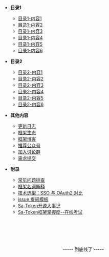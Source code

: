 <!-- 这是目录树文件 -->

- **目录1**
	- [目录1-内容1](/menu1/content1)
	- [目录1-内容2](/menu1/content2) 	
	- [目录1-内容3](/menu1/content3) 	
	- [目录1-内容4](/menu1/content4) 	
	- [目录1-内容5](/menu1/content5)
	- [目录1-内容6](/menu1/content6)


- **目录2**
	- [目录2-内容1](/menu2/content1)
	- [目录2-内容2](/menu2/content2) 	
	- [目录2-内容3](/menu2/content3) 	
	- [目录2-内容4](/menu2/content4) 	
	- [目录2-内容5](/menu2/content5)
	- [目录2-内容6](/menu2/content6)

- **其他内容**
	- [更新日志](/more/update-log) 
	- [框架生态](/more/link) 
	- [框架博客](/more/blog) 
	- [推荐公众号](/more/tj-gzh) 
	- [加入讨论群](/more/join-group) 
	- [需求提交](/more/demand-commit) 


- **附录**
	- [常见问题排查](/more/common-questions)  
	- [框架名词解释](/more/noun-intro)  
	- [技术选型：SSO 与 OAuth2 对比](/fun/sso-vs-oauth2)
	- [issue 提问模板](/fun/issue-template)
	- [Sa-Token开源大事记](/fun/timeline)
	- [Sa-Token框架掌握度--在线考试](/fun/sa-token-test)

<br/><br/><br/><br/>
<p style="text-align: center;">----- 到底线了 -----</p>
